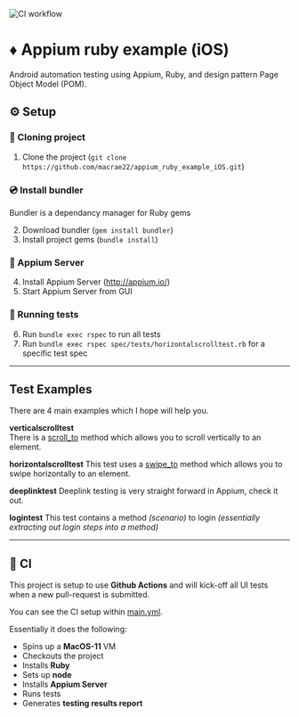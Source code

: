 ![CI workflow](https://github.com/macrae22/appium_ruby_example_iOS/actions/workflows/main.yml/badge.svg)

# ♦️ Appium ruby example (iOS)
Android automation testing using Appium, Ruby, and design pattern Page Object Model (POM).

## ⚙️ Setup
### 👬 Cloning project
1. Clone the project (`git clone https://github.com/macrae22/appium_ruby_example_iOS.git`)

### 💿 Install bundler
Bundler is a dependancy manager for Ruby gems</br>

2. Download bundler (`gem install bundler`)
3. Install project gems (`bundle install`)

### 💽 Appium Server
4. Install Appium Server (http://appium.io/)
5. Start Appium Server from GUI

### 🧪 Running tests
6. Run `bundle exec rspec` to run all tests
7. Run `bundle exec rspec spec/tests/horizontalscrolltest.rb` for a specific test spec

-------------------------
## Test Examples
There are 4 main examples which I hope will help you.  

**verticalscrolltest**  
There is a [scroll_to](https://github.com/macrae22/appium_ruby_example_iOS/blob/2ec14f3a01814c66148a4fc0892dbf3fa87cab23/common/common.rb#L13) method which allows you to scroll vertically to an element.

**horizontalscrolltest**
This test uses a [swipe_to](https://github.com/macrae22/appium_ruby_example_iOS/blob/2ec14f3a01814c66148a4fc0892dbf3fa87cab23/common/common.rb#L41) method which allows you to swipe horizontally to an element.

**deeplinktest**
Deeplink testing is very straight forward in Appium, check it out.

**logintest**
This test contains a method _(scenario)_ to login _(essentially extracting out login steps into a method)_

-------------------------
## 🤖 CI
This project is setup to use **Github Actions** and will kick-off all UI tests when a new pull-request is submitted.

You can see the CI setup within [main.yml](https://github.com/macrae22/ruby_appium_example_iOS/tree/main/.github/workflows).

Essentially it does the following:
* Spins up a **MacOS-11** VM
* Checkouts the project
* Installs **Ruby**
* Sets up **node**
* Installs **Appium Server**
* Runs tests
* Generates **testing results report**

